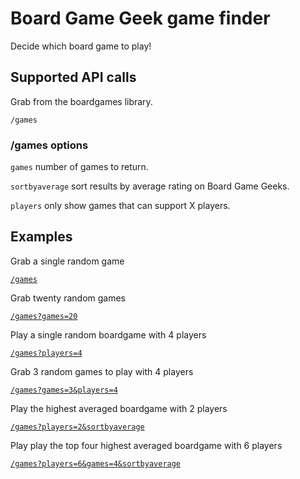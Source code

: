 # Board Game Geek game finder
Decide which board game to play!

## Supported API calls

Grab from the boardgames library.

`/games`

### /games options

`games` number of games to return.

`sortbyaverage` sort results by average rating on Board Game Geeks.

`players` only show games that can support X players.

## Examples

Grab a single random game

[`/games`](http://104.131.118.167:7999/games)

Grab twenty random games

[`/games?games=20`](http://104.131.118.167:7999/games?games=20)

Play a single random boardgame with 4 players

[`/games?players=4`](http://104.131.118.167:7999/games?players=4)

Grab 3 random games to play with 4 players

[`/games?games=3&players=4`](http://104.131.118.167:7999/games?games=3&players=4)

Play the highest averaged boardgame with 2 players

[`/games?players=2&sortbyaverage`](http://104.131.118.167:7999/games?players=2&sortbyaverage)

Play play the top four highest averaged boardgame with 6 players

[`/games?players=6&games=4&sortbyaverage`](http://104.131.118.167:7999/games?players=6&games=4&sortbyaverage)
